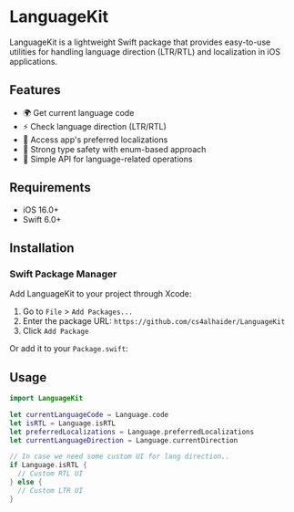 # LanguageKit

LanguageKit is a lightweight Swift package that provides easy-to-use utilities for handling language direction (LTR/RTL) and localization in iOS applications.

## Features

- 🌍 Get current language code
- ⚡️ Check language direction (LTR/RTL)
- 📱 Access app's preferred localizations
- 💪 Strong type safety with enum-based approach
- 🔄 Simple API for language-related operations

## Requirements

- iOS 16.0+
- Swift 6.0+

## Installation

### Swift Package Manager

Add LanguageKit to your project through Xcode:

1. Go to `File` > `Add Packages...`
2. Enter the package URL: `https://github.com/cs4alhaider/LanguageKit`
3. Click `Add Package`

Or add it to your `Package.swift`:

## Usage

```swift
import LanguageKit

let currentLanguageCode = Language.code
let isRTL = Language.isRTL
let preferredLocalizations = Language.preferredLocalizations
let currentLanguageDirection = Language.currentDirection

// In case we need some custom UI for lang direction..
if Language.isRTL {
  // Custom RTL UI
} else {
  // Custom LTR UI
}   
```
